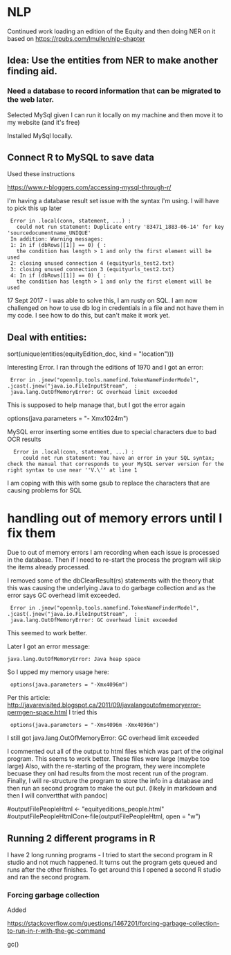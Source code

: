
# NLP

Continued work loading an edition of the Equity and then doing NER on it based on https://rpubs.com/lmullen/nlp-chapter

## Idea: Use the entities from NER to make another finding aid.

### Need a database to record information that can be migrated to the web later.

Selected MySql given I can run it locally on my machine and then move it to my website (and it's free)

Installed MySql locally.

## Connect R to MySQL to save data

Used these instructions

https://www.r-bloggers.com/accessing-mysql-through-r/

I'm having a database result set issue with the syntax I'm using.  I will have to pick this up later

     Error in .local(conn, statement, ...) : 
       could not run statement: Duplicate entry '83471_1883-06-14' for key 'sourcedocumentname_UNIQUE'
     In addition: Warning messages:
     1: In if (dbRows[[1]] == 0) { :
       the condition has length > 1 and only the first element will be used
     2: closing unused connection 4 (equityurls_test2.txt) 
     3: closing unused connection 3 (equityurls_test2.txt) 
     4: In if (dbRows[[1]] == 0) { :
       the condition has length > 1 and only the first element will be used

17 Sept 2017 - I was able to solve this, I am rusty on SQL.  I am now challenged on how to use db log in credentials in a file and not have them in my code.  I see how to do this, but can't make it work yet.

## Deal with entities:

sort(unique(entities(equityEdition_doc, kind = "location")))

Interesting Error.  I ran through the editions of 1970 and I got an error:

     Error in .jnew("opennlp.tools.namefind.TokenNameFinderModel", .jcast(.jnew("java.io.FileInputStream",  : 
     java.lang.OutOfMemoryError: GC overhead limit exceeded

This is supposed to help manage that, but I got the error again

options(java.parameters = "- Xmx1024m")

MySQL error inserting some entities due to special characters due to bad OCR results

      Error in .local(conn, statement, ...) : 
         could not run statement: You have an error in your SQL syntax; check the manual that corresponds to your MySQL server version for the right syntax to use near ''V.\'' at line 1 

I am coping with this with some gsub to replace the characters that are causing problems for SQL

# handling out of memory errors until I fix them

Due to out of memory errors I am recording when each issue is processed in the database. Then if I need to re-start the process the program will skip the items already processed.

I removed some of the dbClearResult(rs) statements with the theory that this was causing the underlying Java to do garbage collection and as the error says GC overhead limit exceeded.

     Error in .jnew("opennlp.tools.namefind.TokenNameFinderModel", .jcast(.jnew("java.io.FileInputStream",  : 
     java.lang.OutOfMemoryError: GC overhead limit exceeded

This seemed to work better.

Later I got an error message:

    java.lang.OutOfMemoryError: Java heap space
    
So I upped my memory usage here:    

     options(java.parameters = "-Xmx4096m")

Per this article:  http://javarevisited.blogspot.ca/2011/09/javalangoutofmemoryerror-permgen-space.html  I tried this

     options(java.parameters = "-Xms4096m -Xmx4096m")

I still got java.lang.OutOfMemoryError: GC overhead limit exceeded

I commented out all of the output to html files which was part of the original program.  This seems to work better.  These files were large (maybe too large)  Also, with the re-starting of the program, they were incomplete becuase they onl had results from the most recent run of the program.  Finally, I will re-structure the program to store the info in a database and then run an second program to make the out put.  (likely in markdown and then I will convertthat with pandoc)

#outputFilePeopleHtml <- "equityeditions_people.html"
#outputFilePeopleHtmlCon<-file(outputFilePeopleHtml, open = "w")

## Running 2 different programs in R

I have 2 long running programs - I tried to start the second program in R studio and not much happened.  It turns out the program gets queued and runs after the other finishes.  To get around this I opened a second R studio and ran the second program.

### Forcing garbage collection

Added 

https://stackoverflow.com/questions/1467201/forcing-garbage-collection-to-run-in-r-with-the-gc-command

gc()
